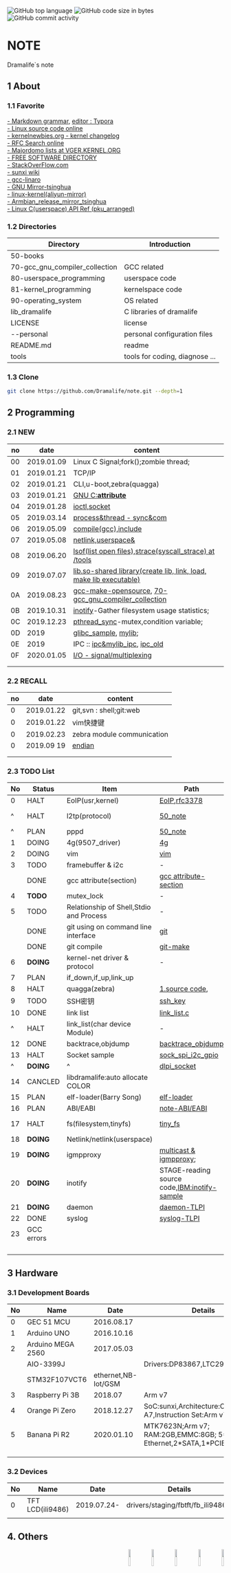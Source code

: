 ![GitHub top language](https://img.shields.io/github/languages/top/Dramalife/note.svg?color=green&logo=Linux&logoColor=black)
![GitHub code size in bytes](https://img.shields.io/github/languages/code-size/Dramalife/note.svg?color=blue)
![GitHub commit activity](https://img.shields.io/github/commit-activity/w/Dramalife/note.svg)


# NOTE
Dramalife\`s note  

## 1 About
### 1.1 Favorite
[- Markdown grammar](/tools/coding/markdown.md), [editor : Typora](https://typora.io/)  
[- Linux source code online](https://elixir.bootlin.com/linux/latest/source)  
[- kernelnewbies.org - kernel changelog](https://kernelnewbies.org)  
[- RFC Search online](https://www.rfc-editor.org/search/rfc_search.php)  
[- Majordomo lists at VGER.KERNEL.ORG](http://vger.kernel.org/vger-lists.html)  
[- FREE SOFTWARE DIRECTORY](https://directory.fsf.org/wiki/GNU)  
[- StackOverFlow.com](https://stackoverflow.com/)  
[- sunxi wiki](http://linux-sunxi.org/Main_Page)  
[- gcc-linaro](https://releases.linaro.org/components/toolchain/binaries/)  
[- GNU Mirror-tsinghua](https://mirrors.tuna.tsinghua.edu.cn/gnu/)  
[- linux-kernel(aliyun-mirror)](http://mirrors.aliyun.com/linux-kernel/)  
[- Armbian_release_mirror_tsinghua](https://mirrors.tuna.tsinghua.edu.cn/armbian-releases/)  
[- Linux C(userspace) API Ref (pku_arranged)](http://net.pku.edu.cn/~yhf/linux_c/)  

### 1.2 Directories
| Directory			 | Introduction				|
|--|--|
| 50-books			 |					|
| 70-gcc_gnu_compiler_collection | GCC related				|
| 80-userspace_programming       | userspace code			|
| 81-kernel_programming          | kernelspace code			|
| 90-operating_system            | OS related				|
| lib_dramalife                  | C libraries of dramalife		|
| LICENSE                        | license				|
| --personal                     | personal configuration files		|
| README.md                      | readme				|
| tools                          | tools for coding, diagnose ...	|

### 1.3 Clone
```bash
git clone https://github.com/Dramalife/note.git --depth=1
```

## 2 Programming
### 2.1 NEW
|no|date|content|
|--|--|--|
|00|2019.01.09|Linux C Signal;fork();zombie thread;|
|01|2019.01.21|TCP/IP|
|02|2019.01.21|CLI,u-boot,zebra\(quagga\)|
|03|2019.01.21|[GNU C:__attribute__](/70-gcc_gnu_compiler_collection/gnu_c_attribute)|
|04|2019.01.28|[ioctl,socket](/81-kernel_programming/network/socket/)|
|05|2019.03.14|[process&thread \- sync&com](/coding_thread)|
|06|2019.05.09|[compile(gcc),include](/80-userspace_programming/gcc)|
|07|2019.05.08|[netlink,userspace&](/80-userspace_programming/netlink)|
|08|2019.06.20|[lsof(list open files),strace(syscall_strace) at /tools](/tools)|
|09|2019.07.07|[lib.so-shared library(create lib, link, load, make lib executable)](/70-gcc_gnu_compiler_collection/dynamic_exec_libx_so) |
|0A|2019.08.23|[gcc-make-opensource](/tools/gcc), [70-gcc_gnu_compiler_collection](/70-gcc_gnu_compiler_collection) |
|0B|2019.10.31|[inotify](/80-userspace_programming/inotify)-Gather filesystem usage statistics; |
|0C|2019.12.23|[pthread_sync](/80-userspace_programming/thread_sync)-mutex,condition variable; |
|0D|2019|[glibc_sample](/80-userspace_programming/00-libc_sample), [mylib](/lib_dramalife); |
|0E|2019|IPC :: [ipc&mylib_ipc](/80-userspace_programming/ipc), [ipc_old](/80-userspace_programming/thread_process/31-com_process) |
|0F|2020.01.05|[I/O - signal/multiplexing](/80-userspace_programming/io) |
|  | | |
|  | | |

### 2.2 RECALL
|no|date|content|
|--|--|--|
|0|2019.01.22|git,svn : shell;git:web|
|0|2019.01.22|vim快捷键|
|0|2019.02.23|zebra module communication|
|0|2019.09 19|[endian](/80-userspace_programming/endian_check) |
| | | |
| | | |

### 2.3 TODO List
|No|Status|Item|Path|Add-Finish|
|--|--|--|--|--|
|0 |HALT|EoIP(usr,kernel)|[EoIP](/81-kernel_programming/network/ip_protocal/eoip/),[rfc3378](/50-books/rfc_ref/rfc3378.txt)|20190122-20190125(socket_ioctl)-|
| ^|HALT |l2tp(protocol) |[50_note](/50-books/00-note/l2tp_layer_two_tunneling_protocol/) |2019.08.13-08.28(compile&run)-2019.09.17(halt)- |
| ^|PLAN     |pppd |[50_note](/50-books/00-note/l2tp_layer_two_tunneling_protocol/) |2019.08.28- |
|1 |DOING|4g(9507_driver)|[4g](/81-kernel_programming/network/4g_cell)|20190122-|
|2 |DOING|vim|[vim](/tools_coding/vim)|20190122-Updating-|
|3 |TODO|framebuffer & i2c| - |201811xx-|
|  |DONE|gcc attribute(section)|[gcc attribute-section](/70-gcc_gnu_compiler_collection/gnu_c_attribute)|2019.01.21-2019.07.09|
|4 |**TODO**|mutex_lock| - |20190130-|
|5 |TODO|Relationship of Shell,Stdio and Process| - |20190211-|
|  |DONE|git using on command line interface|[git](/tools/coding/git/)|2019.03.28|
|  |DONE|git compile|[git-make](/tools/gcc/git_compile.sh)|2019.06.18|
|6 |**DOING**|kernel-net driver & protocol| - |2019.03.30-|
|7 |PLAN|if_down,if_up,link_up| |2019.05.06- |
|8 |HALT|quagga(zebra)|[1.source code](/tools/get_quagga-1_2_4.sh), |2019.05.04-2019.07.24- |
|9 |TODO|SSH密钥| [ssh_key](/tools/ssh_key.md)| |
|10|DONE|link list|[link_list.c](80-userspace_programming/33-datastruct/link_list/link_list.c) |2019.06.26-2019.07.05 |
| ^|HALT|link_list(char device Module) | - |2019.07.05-2019.07.24- |
|12|DONE|backtrace,objdump |[backtrace_objdump](/70-gcc_gnu_compiler_collection/backtrace/) |2019.07.06-2019.07.24 |
|13|HALT|Socket sample | [sock_spi_i2c_gpio](/50-books/00-note/sock_spi_i2c_gpio/) |2019.07.07-2019.09.17(halt)- |
| ^|**DOING**|             ^| [dlpi_socket](/80-userspace_programming/com_unix_sock/dlpi_dramalifepi/) |2019.08.11-(keep)- |
|14|CANCLED|libdramalife:auto allocate COLOR | |2019.07.08-2019.07.09|
|15|PLAN |elf-loader(Barry Song) |[elf-loader](/80-userspace_programming/00-libc_sample/man3_dlfcn_dlopen/elf-loader) |2019.08.29- |
|16|PLAN |ABI/EABI |[note-ABI/EABI](/90-operating_system/ABI) |2019.09.09PAUSE- |
|17|HALT|fs(filesystem,tinyfs) |[tiny_fs](/81-kernel_programming/device_drivers/tiny_fs) |2019.09.06-(keep)-2019.09.17(halt,>network)- |
|18|**DOING**|Netlink/netlink(userspace) | |2019.11.01- |
|19|**DOING**|igmpproxy |[multicast & igmpproxy](/81-kernel_programming/networks/ip_internet_protocol/multicast); |2019.12- |
|20|**DOING**|inotify |STAGE-reading source code,[IBM:inotify-sample](https://www.ibm.com/developerworks/cn/linux/l-inotify/) |2020.01.17- |
|21|**DOING**|daemon|[daemon-TLPI](/80-userspace_programming/daemon) |2020.02.10- |
|22|DONE|syslog|[syslog-TLPI](/80-userspace_programming/syslog) |2020.02.13-2020.03.01 |
23|GCC errors| | |2020.03.01~ |
| | | | | |
| | | | | |
| | | | | |
| | | | | |

## 3 Hardware
### 3.1 Development Boards
|No|Name|Date|Details|
|--|--|--|--|
|0|GEC 51 MCU|2016.08.17||
|1|Arduino UNO|2016.10.16||
|2|Arduino MEGA 2560|2017.05.03||
| |AIO-3399J| |Drivers:DP83867,LTC2941,|
| |STM32F107VCT6|ethernet,NB-Iot/GSM|
|3|Raspberry Pi 3B |2018.07|Arm v7|
|4|Orange Pi Zero |2018.12.27|SoC:sunxi,Architecture:Cortex-A7,Instruction Set:Arm v7;|
|5|Banana Pi R2 |2020.01.10 |MTK7623N;Arm v7; RAM:2GB,EMMC:8GB; 5\*Gigabit Ethernet,2\*SATA,1\*PCIE,2\*USB3.0;|
| | | | |
| | | | |
| | | | |

### 3.2 Devices
|No|Name|Date|Details|
|--|--|--|--|
| 0|TFT LCD(ili9486) |2019.07.24- | drivers/staging/fbtft/fb\_ili9486.c|
| | | | |

## 4. Others
<div align=right>
  <img src="http://www.gnu.org/graphics/heckert_gnu.transp.small.png" width="10%">
  <img src="https://www.kernel.org/theme/images/logos/tux.png" width="10%">  
  <img src="https://strace.io/Straus.png" width="10%">  
  <img src="https://github.com/favicon.ico" width="10%">
  <img src="https://avatars0.githubusercontent.com/u/15922037?s=200&v=4" width="10%">  
</div>
  
  
<div align=right>
  <img src="https://busybox.net/images/busybox1.png" width="10%">
  <img src="https://www.vim.org/images/vim_header.gif" width="10%">
  <img src="https://www.linux-sunxi.org/images/c/c5/Logo-155x155.png" width="10%" alt="sunxi">
</div>


<div align=right>
  <img src="http://www.tcpdump.org/images/logo.png" width="10%" alt="tcmdump">
</div>
  
    

EOF
